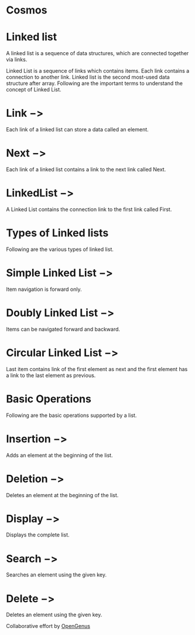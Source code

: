 # Cosmos

# Linked list
A linked list is a sequence of data structures, which are connected together via links.

Linked List is a sequence of links which contains items. Each link contains a connection to another link. Linked list is the second most-used data structure after array. Following are the important terms to understand the concept of Linked List.

# Link −>
Each link of a linked list can store a data called an element.

# Next −> 
Each link of a linked list contains a link to the next link called Next.

# LinkedList −>
A Linked List contains the connection link to the first link called First.

# Types of Linked lists

Following are the various types of linked list.

# Simple Linked List −>
Item navigation is forward only.

# Doubly Linked List −>
Items can be navigated forward and backward.

# Circular Linked List −> 
Last item contains link of the first element as next and the first element has a link to the last element as previous.

# Basic Operations
Following are the basic operations supported by a list.

# Insertion −>
Adds an element at the beginning of the list.

# Deletion −>
Deletes an element at the beginning of the list.

# Display −>
Displays the complete list.

# Search −>
Searches an element using the given key.

# Delete −>
Deletes an element using the given key.


Collaborative effort by [OpenGenus](https://github.com/OpenGenus/cosmos)
